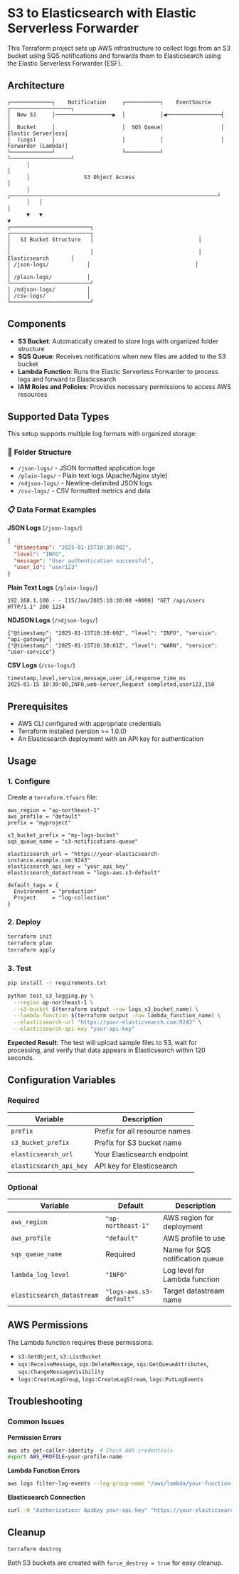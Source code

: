 # S3 to Elasticsearch with Elastic Serverless Forwarder

This Terraform project sets up AWS infrastructure to collect logs from an S3 bucket using SQS notifications and forwards them to Elasticsearch using the Elastic Serverless Forwarder (ESF).

## Architecture

```
┌─────────────┐    Notification     ┌───────────┐    EventSource    ┌───────────────────┐
│  New S3     │──────────────────▶  │           │◀─────────────────┤                   │
│  Bucket     │                     │  SQS Queue│                  │  Elastic Serverless│
│  (Logs)     │                     │           │                  │  Forwarder (Lambda)│
└─────────────┘                     └───────────┘                  └───────────────────┘
      │                                                                      │
      │                 S3 Object Access                                     │
      │   ┌─────────────────────────────────────────────────────────────────┘
      │   │                                                                  │
      ▼   ▼                                                                  ▼
┌─────────────────────────┐                                 ┌─────────────────────────┐
│   S3 Bucket Structure   │                                 │                         │
│                         │                                 │     Elasticsearch       │
│ /json-logs/            │                                 │                         │
│ /plain-logs/           │                                 └─────────────────────────┘
│ /ndjson-logs/          │
│ /csv-logs/             │
└─────────────────────────┘
```

## Components

- **S3 Bucket**: Automatically created to store logs with organized folder structure
- **SQS Queue**: Receives notifications when new files are added to the S3 bucket
- **Lambda Function**: Runs the Elastic Serverless Forwarder to process logs and forward to Elasticsearch
- **IAM Roles and Policies**: Provides necessary permissions to access AWS resources

## Supported Data Types

This setup supports multiple log formats with organized storage:

### 📁 **Folder Structure**
- `/json-logs/` - JSON formatted application logs
- `/plain-logs/` - Plain text logs (Apache/Nginx style)
- `/ndjson-logs/` - Newline-delimited JSON logs
- `/csv-logs/` - CSV formatted metrics and data

### 📋 **Data Format Examples**

**JSON Logs** (`/json-logs/`)
```json
{
  "@timestamp": "2025-01-15T10:30:00Z",
  "level": "INFO",
  "message": "User authentication successful",
  "user_id": "user123"
}
```

**Plain Text Logs** (`/plain-logs/`)
```
192.168.1.100 - - [15/Jan/2025:10:30:00 +0000] "GET /api/users HTTP/1.1" 200 1234
```

**NDJSON Logs** (`/ndjson-logs/`)
```
{"@timestamp": "2025-01-15T10:30:00Z", "level": "INFO", "service": "api-gateway"}
{"@timestamp": "2025-01-15T10:30:01Z", "level": "WARN", "service": "user-service"}
```

**CSV Logs** (`/csv-logs/`)
```csv
timestamp,level,service,message,user_id,response_time_ms
2025-01-15 10:30:00,INFO,web-server,Request completed,user123,150
```

## Prerequisites

- AWS CLI configured with appropriate credentials
- Terraform installed (version >= 1.0.0)
- An Elasticsearch deployment with an API key for authentication

## Usage

### 1. Configure

Create a `terraform.tfvars` file:

```hcl
aws_region = "ap-northeast-1"
aws_profile = "default"
prefix = "myproject"

s3_bucket_prefix = "my-logs-bucket"
sqs_queue_name = "s3-notifications-queue"

elasticsearch_url = "https://your-elasticsearch-instance.example.com:9243"
elasticsearch_api_key = "your_api_key"
elasticsearch_datastream = "logs-aws.s3-default"

default_tags = {
  Environment = "production"
  Project     = "log-collection"
}
```

### 2. Deploy

```bash
terraform init
terraform plan
terraform apply
```

### 3. Test

```bash
pip install -r requirements.txt

python test_s3_logging.py \
  --region ap-northeast-1 \
  --s3-bucket $(terraform output -raw logs_s3_bucket_name) \
  --lambda-function $(terraform output -raw lambda_function_name) \
  --elasticsearch-url "https://your-elasticsearch.com:9243" \
  --elasticsearch-api-key "your-api-key"
```

**Expected Result**: The test will upload sample files to S3, wait for processing, and verify that data appears in Elasticsearch within 120 seconds.

## Configuration Variables

### Required
| Variable | Description |
|----------|-------------|
| `prefix` | Prefix for all resource names |
| `s3_bucket_prefix` | Prefix for S3 bucket name |
| `elasticsearch_url` | Your Elasticsearch endpoint |
| `elasticsearch_api_key` | API key for Elasticsearch |

### Optional
| Variable | Default | Description |
|----------|---------|-------------|
| `aws_region` | `"ap-northeast-1"` | AWS region for deployment |
| `aws_profile` | `"default"` | AWS profile to use |
| `sqs_queue_name` | Required | Name for SQS notification queue |
| `lambda_log_level` | `"INFO"` | Log level for Lambda function |
| `elasticsearch_datastream` | `"logs-aws.s3-default"` | Target datastream name |

## AWS Permissions

The Lambda function requires these permissions:
- `s3:GetObject`, `s3:ListBucket`
- `sqs:ReceiveMessage`, `sqs:DeleteMessage`, `sqs:GetQueueAttributes`, `sqs:ChangeMessageVisibility`
- `logs:CreateLogGroup`, `logs:CreateLogStream`, `logs:PutLogEvents`

## Troubleshooting

### Common Issues

**Permission Errors**
```bash
aws sts get-caller-identity  # Check AWS credentials
export AWS_PROFILE=your-profile-name
```

**Lambda Function Errors**
```bash
aws logs filter-log-events --log-group-name "/aws/lambda/your-function-name"
```

**Elasticsearch Connection**
```bash
curl -H "Authorization: ApiKey your-api-key" "https://your-elasticsearch-url/_cluster/health"
```

## Cleanup

```bash
terraform destroy
```

Both S3 buckets are created with `force_destroy = true` for easy cleanup.